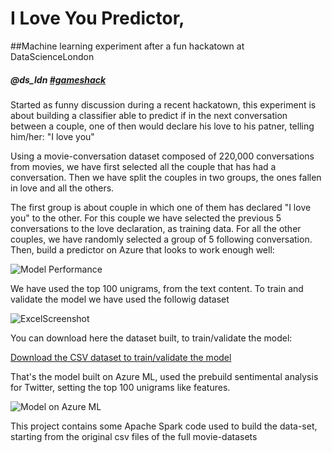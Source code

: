 # I Love You Predictor, 
##Machine learning experiment after a fun hackatown at DataScienceLondon

##### @ds_ldn [#gameshack](http://www.meetup.com/Data-Science-London/events/222708603/)

Started as funny discussion during a recent hackatown, this experiment is about building a classifier able to predict if in the next conversation between a couple, one of then would declare his love to his patner, telling him/her: "I love you" 

Using a movie-conversation dataset composed of 220,000 conversations from movies, we have first selected all the couple that has had a conversation.
Then we have split the couples in two groups, the ones fallen in love and all the others.

The first group is about couple in which one of them has declared "I love you" to the other. For this couple we have selected the previous 5 conversations to the love declaration, as training data. For all the other couples, we have randomly selected a group of 5 following conversation.
Then, build a predictor on Azure that looks to work enough well:

![Model Performance](https://dl.dropboxusercontent.com/u/7335663/machine_learning_experiment/IsFallingInLove.png "Performance Predictor of IS FALLING IN LOVE")

We have used the top 100 unigrams, from the text content. To train and validate the model we have used the followig dataset

![ExcelScreenshot](https://dl.dropboxusercontent.com/u/7335663/machine_learning_experiment/datasetBuiltToTrain.png "Data set used to train/validate")

You can download here the dataset built, to train/validate the model:

[Download the CSV dataset to train/validate the model](https://dl.dropboxusercontent.com/u/7335663/machine_learning_experiment/I_love_you_predictor.csv)


That's the model built on Azure ML, used the prebuild sentimental analysis for Twitter, setting the top 100 unigrams like features.

![Model on Azure ML](https://dl.dropboxusercontent.com/u/7335663/machine_learning_experiment/AzureModel.png "Model on Azure ML, used to train/validate")


This project contains some Apache Spark code used to build the data-set, starting from the original csv files of the full movie-datasets



